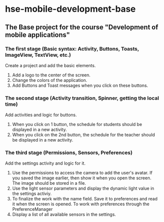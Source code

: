 # hse-mobile-development-base
## The Base project for the course "Development of mobile applications"
### The first stage (Basic syntax: Activity, Buttons, Toasts, ImageView, TextView, etc.)
Create a project and add the basic elements.
1. Add a logo to the center of the screen.
2. Change the colors of the application.
3. Add Buttons and Toast messages when you click on these buttons.
### The second stage (Activity transition, Spinner, getting the local time)
Add activities and logic for buttons.
1. When you click on 1 button, the schedule for students should be displayed in a new activity.
2. When you click on the 2nd button, the schedule for the teacher should be displayed in a new activity.
### The third stage (Permissions, Sensors, Preferences)
Add the settings activity and logic for it.
1. Use the permissions to access the camera to add the user's avatar. If you saved the image earlier, then show it when you open the screen. The image should be stored in a file.
2. Use the light sensor parameters and display the dynamic light value in the settings activiy.
3. To finalize the work with the name field. Save it to preferences and read it when the screen is opened. To work with preferences through the PreferenceManager
4. Display a list of all available sensors in the settings.

